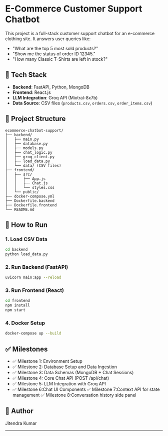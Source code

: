 
# E-Commerce Customer Support Chatbot

This project is a full-stack customer support chatbot for an e-commerce clothing site. It answers user queries like:

- "What are the top 5 most sold products?"
- "Show me the status of order ID 12345."
- "How many Classic T-Shirts are left in stock?"

## 🔧 Tech Stack

- **Backend**: FastAPI, Python, MongoDB
- **Frontend**: React.js
- **LLM Integration**: Groq API (Mixtral-8x7b)
- **Data Source**: CSV files (`products.csv`, `orders.csv`, `order_items.csv`)

## 📁 Project Structure

```
ecommerce-chatbot-support/
├── backend/
│   ├── main.py
│   ├── database.py
│   ├── models.py
│   ├── chat_logic.py
│   ├── groq_client.py
│   ├── load_data.py
│   └── data/ (CSV files)
├── frontend/
│   ├── src/
│   │   ├── App.js
│   │   ├── Chat.js
│   │   └── styles.css
│   └── public/
├── docker-compose.yml
├── Dockerfile.backend
├── Dockerfile.frontend
└── README.md
```

## 🚀 How to Run

### 1. Load CSV Data
```bash
cd backend
python load_data.py
```

### 2. Run Backend (FastAPI)
```bash
uvicorn main:app --reload
```

### 3. Run Frontend (React)
```bash
cd frontend
npm install
npm start
```

### 4. Docker Setup
```bash
docker-compose up --build
```

## ✅ Milestones

- ✅ Milestone 1: Environment Setup
- ✅ Milestone 2: Database Setup and Data Ingestion
- ✅ Milestone 3: Data Schemas (MongoDB + Chat Sessions)
- ✅ Milestone 4: Core Chat API (POST /api/chat)
- ✅ Milestone 5: LLM Integration with Groq API
-  ✅ Milestone 6:Chat UI Components
 ✅ Milestone 7:Context API for state management
  ✅ Milestone 8:Conversation history side panel

## 🔑 Author

Jitendra Kumar

---
